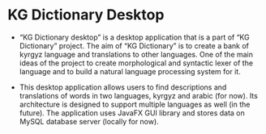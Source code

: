 # KG Dictionary Desktop

* “KG Dictionary desktop” is a desktop application that is a part of “KG Dictionary” project. The aim of “KG Dictionary” is to create a bank of kyrgyz language and translations to other languages. One of the main ideas of the project to create morphological and syntactic lexer of the language and to build a natural language processing system for it.

* This desktop application allows users to find descriptions and translations of words in two languages, kyrgyz and arabic (for now). Its architecture is designed to support multiple languages as well (in the future). The application uses JavaFX GUI library and stores data on MySQL database server (locally for now).

